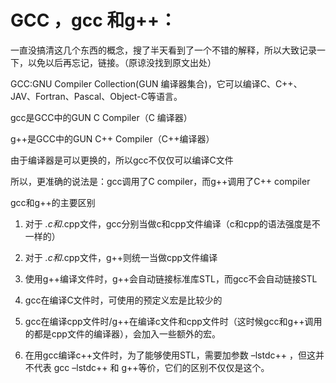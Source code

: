 # GCC ，gcc 和g++：

一直没搞清这几个东西的概念，搜了半天看到了一个不错的解释，所以大致记录一下，以免以后再忘记，链接。（原谅没找到原文出处）

GCC:GNU Compiler Collection(GUN 编译器集合)，它可以编译C、C++、JAV、Fortran、Pascal、Object-C等语言。

gcc是GCC中的GUN C Compiler（C 编译器）

g++是GCC中的GUN C++ Compiler（C++编译器）



由于编译器是可以更换的，所以gcc不仅仅可以编译C文件

所以，更准确的说法是：gcc调用了C compiler，而g++调用了C++ compiler

gcc和g++的主要区别

1. 对于 *.c和*.cpp文件，gcc分别当做c和cpp文件编译（c和cpp的语法强度是不一样的）

2. 对于 *.c和*.cpp文件，g++则统一当做cpp文件编译

3. 使用g++编译文件时，g++会自动链接标准库STL，而gcc不会自动链接STL

4. gcc在编译C文件时，可使用的预定义宏是比较少的

5. gcc在编译cpp文件时/g++在编译c文件和cpp文件时（这时候gcc和g++调用的都是cpp文件的编译器），会加入一些额外的宏。

6. 在用gcc编译c++文件时，为了能够使用STL，需要加参数 –lstdc++ ，但这并不代表 gcc –lstdc++ 和 g++等价，它们的区别不仅仅是这个。
